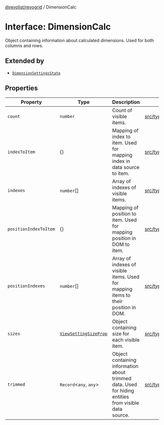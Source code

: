 [@revolist/revogrid](README.md) / DimensionCalc

# Interface: DimensionCalc

Object containing information about calculated dimensions.
Used for both columns and rows.

## Extended by

- [`DimensionSettingsState`](Interface.DimensionSettingsState.md)

## Properties

| Property | Type | Description | Defined in |
| ------ | ------ | ------ | ------ |
| `count` | `number` | Count of visible items. | [src/types/interfaces.ts:580](https://github.com/revolist/revogrid/blob/b6cbd022f95d7e046d6bc88abeaf01a3bc067577/src/types/interfaces.ts#L580) |
| `indexToItem` | \{\} | Mapping of index to item. Used for mapping index in data source to item. | [src/types/interfaces.ts:603](https://github.com/revolist/revogrid/blob/b6cbd022f95d7e046d6bc88abeaf01a3bc067577/src/types/interfaces.ts#L603) |
| `indexes` | `number`[] | Array of indexes of visible items. | [src/types/interfaces.ts:575](https://github.com/revolist/revogrid/blob/b6cbd022f95d7e046d6bc88abeaf01a3bc067577/src/types/interfaces.ts#L575) |
| `positionIndexToItem` | \{\} | Mapping of position to item. Used for mapping position in DOM to item. | [src/types/interfaces.ts:592](https://github.com/revolist/revogrid/blob/b6cbd022f95d7e046d6bc88abeaf01a3bc067577/src/types/interfaces.ts#L592) |
| `positionIndexes` | `number`[] | Array of indexes of visible items. Used for mapping items to their position in DOM. | [src/types/interfaces.ts:586](https://github.com/revolist/revogrid/blob/b6cbd022f95d7e046d6bc88abeaf01a3bc067577/src/types/interfaces.ts#L586) |
| `sizes` | [`ViewSettingSizeProp`](TypeAlias.ViewSettingSizeProp.md) | Object containing size for each visible item. | [src/types/interfaces.ts:619](https://github.com/revolist/revogrid/blob/b6cbd022f95d7e046d6bc88abeaf01a3bc067577/src/types/interfaces.ts#L619) |
| `trimmed` | `Record`\<`any`, `any`\> | Object containing information about trimmed data. Used for hiding entities from visible data source. | [src/types/interfaces.ts:614](https://github.com/revolist/revogrid/blob/b6cbd022f95d7e046d6bc88abeaf01a3bc067577/src/types/interfaces.ts#L614) |
